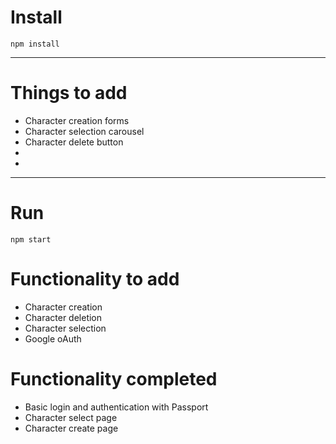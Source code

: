 # Install

`npm install`

---

# Things to add

  - Character creation forms
  - Character selection carousel
  - Character delete button
  - 
  - 

---

# Run

`npm start`

# Functionality to add

- Character creation
- Character deletion
- Character selection
- Google oAuth

# Functionality completed
- Basic login and authentication with Passport
- Character select page
- Character create page

